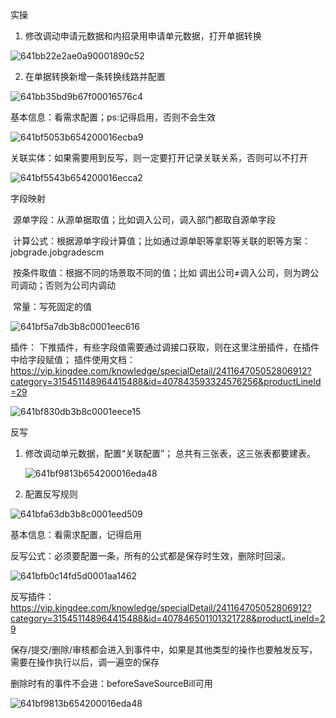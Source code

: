 实操

1. 修改调动申请元数据和内招录用申请单元数据，打开单据转换

![641bb22e2ae0a90001890c52](D:\MyNote\图片\641bb22e2ae0a90001890c52.png)

2. 在单据转换新增一条转换线路并配置

![641bb35bd9b67f00016576c4](D:\MyNote\图片\641bb35bd9b67f00016576c4.png)

基本信息：看需求配置；ps:记得启用，否则不会生效

![641bf5053b654200016ecba9](D:\MyNote\图片\641bf5053b654200016ecba9.png)

关联实体：如果需要用到反写，则一定要打开记录关联关系，否则可以不打开

![641bf5543b654200016ecca2](D:\MyNote\图片\641bf5543b654200016ecca2.png)

字段映射

​	源单字段：从源单据取值；比如调入公司，调入部门都取自源单字段

​	计算公式：根据源单字段计算值；比如通过源单职等拿职等关联的职等方案：  jobgrade.jobgradescm

​	按条件取值：根据不同的场景取不同的值；比如 调出公司≠调入公司，则为跨公司调动；否则为公司内调动

​	常量：写死固定的值

![641bf5a7db3b8c0001eec616](D:\MyNote\图片\641bf5a7db3b8c0001eec616.png)

插件： 下推插件，有些字段值需要通过调接口获取，则在这里注册插件，在插件中给字段赋值； 插件使用文档：https://vip.kingdee.com/knowledge/specialDetail/241164705052806912?category=315451148964415488&id=407843593324576256&productLineId=29

![641bf830db3b8c0001eece15](D:\MyNote\图片\641bf830db3b8c0001eece15.png)



反写

1. 修改调动单元数据，配置“关联配置”； 总共有三张表，这三张表都要建表。

   ![641bf9813b654200016eda48](D:\MyNote\图片\641bf9813b654200016eda48.png)

2. 配置反写规则

![641bfa63db3b8c0001eed509](D:\MyNote\图片\641bfa63db3b8c0001eed509.png)

基本信息：看需求配置，记得启用

反写公式：必须要配置一条，所有的公式都是保存时生效，删除时回滚。

![641bfb0c14fd5d0001aa1462](D:\MyNote\图片\641bfb0c14fd5d0001aa1462.png)

反写插件：https://vip.kingdee.com/knowledge/specialDetail/241164705052806912?category=315451148964415488&id=407846501101321728&productLineId=29

 保存/提交/删除/审核都会进入到事件中，如果是其他类型的操作也要触发反写，需要在操作执行以后，调一遍空的保存

删除时有的事件不会进：beforeSaveSourceBill可用

![641bf9813b654200016eda48](D:\MyNote\图片\641bf9813b654200016eda48.png)